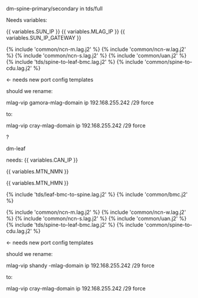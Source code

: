 


dm-spine-primary/secondary in tds/full

Needs variables: 


{{ variables.SUN_IP }}
{{ variables.MLAG_IP }} 
{{ variables.SUN_IP_GATEWAY }}

{% include 'common/ncn-m.lag.j2' %}
{% include 'common/ncn-w.lag.j2' %}
{% include 'common/ncn-s.lag.j2' %}
{% include 'common/uan.j2' %}
{% include 'tds/spine-to-leaf-bmc.lag.j2' %}
{% include 'common/spine-to-cdu.lag.j2' %}

<- needs new port config templates

should we rename: 

mlag-vip gamora-mlag-domain ip 192.168.255.242 /29 force

to: 

mlag-vip cray-mlag-domain ip 192.168.255.242 /29 force

?


dm-leaf

needs: 
 {{ variables.CAN_IP }}

{{ variables.MTN_NMN }}

{{ variables.MTN_HMN }}

{% include 'tds/leaf-bmc-to-spine.lag.j2' %}
{% include 'common/bmc.j2' %}

{% include 'common/ncn-m.lag.j2' %}
{% include 'common/ncn-w.lag.j2' %}
{% include 'common/ncn-s.lag.j2' %}
{% include 'common/uan.j2' %}
{% include 'tds/spine-to-leaf-bmc.lag.j2' %}
{% include 'common/spine-to-cdu.lag.j2' %}

<- needs  new port config templates

should we rename:

mlag-vip shandy
-mlag-domain ip 192.168.255.242 /29 force

to:

mlag-vip cray-mlag-domain ip 192.168.255.242 /29 force
